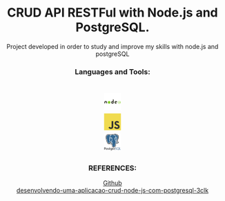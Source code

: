 <h1 align="center">CRUD API RESTFul with Node.js and PostgreSQL.</h1> 





<p align="center">Project developed in order to study and improve my skills with node.js and postgreSQL</p>



<h3 align="center">Languages and Tools:</h3>

   

<div><h1 align="center"> <a href="https://nodejs.org" target="_blank"> <img src="https://raw.githubusercontent.com/devicons/devicon/master/icons/nodejs/nodejs-original-wordmark.svg" alt="nodejs" width="40" height="40"/> </a><br><a href="https://developer.mozilla.org/en-US/docs/Web/JavaScript" target="_blank"> <img src="https://raw.githubusercontent.com/devicons/devicon/master/icons/javascript/javascript-original.svg" alt="javascript" width="40" height="40"/> </a><br><a href="https://www.postgresql.org" target="_blank"> <img src="https://raw.githubusercontent.com/devicons/devicon/master/icons/postgresql/postgresql-original-wordmark.svg" alt="postgresql" width="40" height="40"/> </a>





<h3 align="center">REFERENCES:</h3>

<div align="center">
<a href="https://github.com/glaucia86/nodejs-postgresql-azure">Github</a></div>
<div align="center">
<a href="https://dev.to/azure/desenvolvendo-uma-aplicacao-crud-node-js-com-postgresql-3clk">desenvolvendo-uma-aplicacao-crud-node-js-com-postgresql-3clk</a>
</div>

